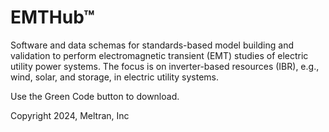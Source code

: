 # EMTHub&trade;
Software and data schemas for standards-based model building and validation to perform electromagnetic transient (EMT) studies of electric utility power systems. The focus is on inverter-based resources (IBR), e.g., wind, solar, and storage, in electric utility systems.

Use the Green Code button to download.

Copyright 2024, Meltran, Inc

